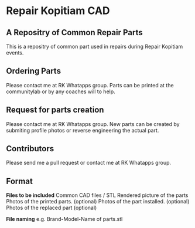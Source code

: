 # Repair Kopitiam CAD

## A Repositry of Common Repair Parts
This is a repositry of common part used in repairs during Repair Kopitiam events.

## Ordering Parts
Please contact me at RK Whatapps group.
Parts can be printed at the communitylab or by any coaches will to help.

## Request for parts creation
Please contact me at RK Whatapps group.
New parts can be created by submiting profile photos or reverse engineering the actual part.

## Contributors
Please send me a pull request or contact me at RK Whatapps group.

## Format
**Files to be included**
Common CAD files / STL
Rendered picture of the parts
Photos of the printed parts. (optional)
Photos of the part installed. (optional)
Photos of the replaced part (optional)

**File naming**
e.g. Brand-Model-Name of parts.stl
